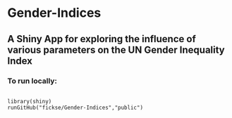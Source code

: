 # Gender-Indices

## A Shiny App for exploring the influence of various parameters on the UN Gender Inequality Index

### To run locally:


```{r}

library(shiny)
runGitHub("fickse/Gender-Indices","public")

```
